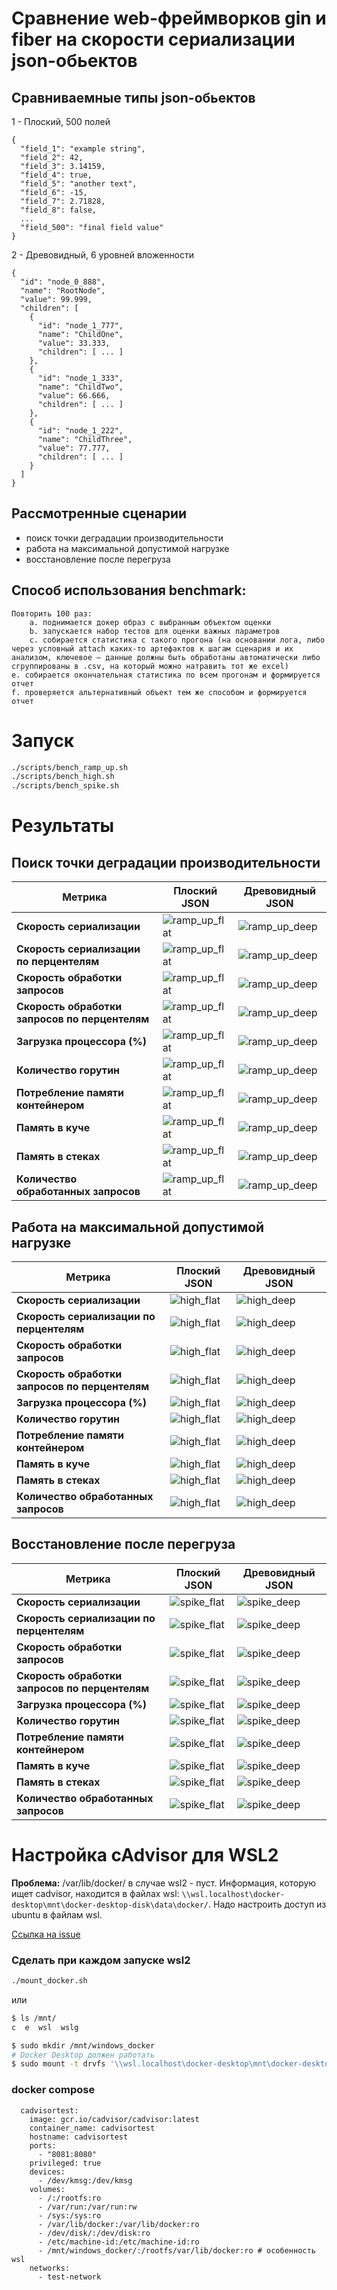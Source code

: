 # Сравнение web-фреймворков gin и fiber на скорости сериализации json-обьектов
## Сравниваемные типы json-обьектов
1 - Плоский, 500 полей
```
{
  "field_1": "example string",
  "field_2": 42,
  "field_3": 3.14159,
  "field_4": true,
  "field_5": "another text",
  "field_6": -15,
  "field_7": 2.71828,
  "field_8": false,
  ...
  "field_500": "final field value"
}
```
2 - Древовидный, 6 уровней вложенности
```
{
  "id": "node_0_888",
  "name": "RootNode",
  "value": 99.999,
  "children": [
    {
      "id": "node_1_777",
      "name": "ChildOne",
      "value": 33.333,
      "children": [ ... ]
    },
    {
      "id": "node_1_333",
      "name": "ChildTwo",
      "value": 66.666,
      "children": [ ... ]
    },
    {
      "id": "node_1_222",
      "name": "ChildThree",
      "value": 77.777,
      "children": [ ... ]
    }
  ]
}
```
## Рассмотренные сценарии
+ поиск точки деградации производительности 
+ работа на максимальной допустимой нагрузке 
+ восстановление после перегруза

## Способ использования benchmark:
    Повторить 100 раз:
        a. поднимается докер образ с выбранным объектом оценки
        b. запускается набор тестов для оценки важных параметров
        c. собирается статистика с такого прогона (на основании лога, либо через условный attach каких-то артефактов к шагам сценария и их анализом, ключевое – данные должны быть обработаны автоматически либо сгруппированы в .csv, на который можно натравить тот же excel)
    e. собирается окончательная статистика по всем прогонам и формируется отчет
    f. проверяется альтернативный объект тем же способом и формируется отчет

# Запуск
```bash
./scripts/bench_ramp_up.sh 
./scripts/bench_high.sh 
./scripts/bench_spike.sh 
```

# Результаты

## Поиск точки деградации производительности 


| Метрика | Плоский JSON | Древовидный JSON |
|---------|-----------|-----------|
| **Скорость сериализации** | ![ramp_up_flat](./img/ramp_up_flat/time_series_plot.png) | ![ramp_up_deep](./img/ramp_up_deep/time_series_plot.png) |
| **Скорость сериализации по перцентелям** | ![ramp_up_flat](./img/ramp_up_flat/percentiles_time_series_plot.png) | ![ramp_up_deep](./img/ramp_up_deep/percentiles_time_series_plot.png) |
| **Скорость обработки запросов** | ![ramp_up_flat](./img/ramp_up_flat/req_proc_plot.png) | ![ramp_up_deep](./img/ramp_up_deep/req_proc_plot.png) |
| **Скорость обработки запросов по перцентелям** | ![ramp_up_flat](./img/ramp_up_flat/percentiles_req_proc_plot.png) | ![ramp_up_deep](./img/ramp_up_deep/percentiles_req_proc_plot.png) |
| **Загрузка процессора (%)** | ![ramp_up_flat](./img/ramp_up_flat/cpu_usage_seconds_total.png) | ![ramp_up_deep](./img/ramp_up_deep/cpu_usage_seconds_total.png) |
| **Количество горутин** | ![ramp_up_flat](./img/ramp_up_flat/goroutines_count.png) | ![ramp_up_deep](./img/ramp_up_deep/goroutines_count.png) |
| **Потребление памяти контейнером** | ![ramp_up_flat](./img/ramp_up_flat/memory_usage_bytes.png) | ![ramp_up_deep](./img/ramp_up_deep/memory_usage_bytes.png) |
| **Память в куче** | ![ramp_up_flat](./img/ramp_up_flat/memory_allocations_bytes_heap.png) | ![ramp_up_deep](./img/ramp_up_deep/memory_allocations_bytes_heap.png) |
| **Память в стеках** | ![ramp_up_flat](./img/ramp_up_flat/memory_allocations_bytes_stack.png) | ![ramp_up_deep](./img/ramp_up_deep/memory_allocations_bytes_stack.png) |
| **Количество обработанных запросов** | ![ramp_up_flat](./img/ramp_up_flat/total_http_request_counter.png) | ![ramp_up_deep](./img/ramp_up_deep/total_http_request_counter.png) |

## Работа на максимальной допустимой нагрузке
| Метрика | Плоский JSON | Древовидный JSON |
|---------|-----------|-----------|
| **Скорость сериализации** | ![high_flat](./img/high_flat/time_series_plot.png) | ![high_deep](./img/high_deep/time_series_plot.png) |
| **Скорость сериализации по перцентелям** | ![high_flat](./img/high_flat/percentiles_time_series_plot.png) | ![high_deep](./img/high_deep/percentiles_time_series_plot.png) |
| **Скорость обработки запросов** | ![high_flat](./img/high_flat/req_proc_plot.png) | ![high_deep](./img/high_deep/req_proc_plot.png) |
| **Скорость обработки запросов по перцентелям** | ![high_flat](./img/high_flat/percentiles_req_proc_plot.png) | ![high_deep](./img/ramp_up_deep/percentiles_req_proc_plot.png) |
| **Загрузка процессора (%)** | ![high_flat](./img/high_flat/cpu_usage_seconds_total.png) | ![high_deep](./img/high_deep/cpu_usage_seconds_total.png) |
| **Количество горутин** | ![high_flat](./img/high_flat/goroutines_count.png) | ![high_deep](./img/high_deep/goroutines_count.png) |
| **Потребление памяти контейнером** | ![high_flat](./img/high_flat/memory_usage_bytes.png) | ![high_deep](./img/high_deep/memory_usage_bytes.png) |
| **Память в куче** | ![high_flat](./img/high_flat/memory_allocations_bytes_heap.png) | ![high_deep](./img/high_deep/memory_allocations_bytes_heap.png) |
| **Память в стеках** | ![high_flat](./img/high_flat/memory_allocations_bytes_stack.png) | ![high_deep](./img/high_deep/memory_allocations_bytes_stack.png) |
| **Количество обработанных запросов** | ![high_flat](./img/high_flat/total_http_request_counter.png) | ![high_deep](./img/high_deep/total_http_request_counter.png) |

## Восстановление после перегруза
| Метрика | Плоский JSON | Древовидный JSON |
|---------|-----------|-----------|
| **Скорость сериализации** | ![spike_flat](./img/spike_flat/time_series_plot.png) | ![spike_deep](./img/spike_deep/time_series_plot.png) |
| **Скорость сериализации по перцентелям** | ![spike_flat](./img/spike_flat/percentiles_time_series_plot.png) | ![spike_deep](./img/spike_deep/percentiles_time_series_plot.png) |
| **Скорость обработки запросов** | ![spike_flat](./img/spike_flat/req_proc_plot.png) | ![spike_deep](./img/spike_deep/req_proc_plot.png) |
| **Скорость обработки запросов по перцентелям** | ![spike_flat](./img/spike_flat/percentiles_req_proc_plot.png) | ![spike_deep](./img/ramp_up_deep/percentiles_req_proc_plot.png) |
| **Загрузка процессора (%)** | ![spike_flat](./img/spike_flat/cpu_usage_seconds_total.png) | ![spike_deep](./img/spike_deep/cpu_usage_seconds_total.png) |
| **Количество горутин** | ![spike_flat](./img/spike_flat/goroutines_count.png) | ![spike_deep](./img/spike_deep/goroutines_count.png) |
| **Потребление памяти контейнером** | ![spike_flat](./img/spike_flat/memory_usage_bytes.png) | ![spike_deep](./img/spike_deep/memory_usage_bytes.png) |
| **Память в куче** | ![spike_flat](./img/spike_flat/memory_allocations_bytes_heap.png) | ![spike_deep](./img/spike_deep/memory_allocations_bytes_heap.png) |
| **Память в стеках** | ![spike_flat](./img/spike_flat/memory_allocations_bytes_stack.png) | ![spike_deep](./img/spike_deep/memory_allocations_bytes_stack.png) |
| **Количество обработанных запросов** | ![spike_flat](./img/spike_flat/total_http_request_counter.png) | ![spike_deep](./img/spike_deep/total_http_request_counter.png) |


# Настройка cAdvisor для WSL2
**Проблема:** /var/lib/docker/ в случае wsl2 - пуст. Информация, которую ищет cadvisor, находится в файлах wsl: `\\wsl.localhost\docker-desktop\mnt\docker-desktop-disk\data\docker/`. Надо настроить доступ из ubuntu в файлам wsl.

[Ссылка на issue](https://github.com/vacp2p/wakurtosis/issues/58)

### Сделать при каждом запуске wsl2
```bash
./mount_docker.sh
```
или
``` bash
$ ls /mnt/
c  e  wsl  wslg

$ sudo mkdir /mnt/windows_docker
# Docker Desktop должен работать
$ sudo mount -t drvfs '\\wsl.localhost\docker-desktop\mnt\docker-desktop-disk\data\docker' /mnt/windows_docker
```
### docker compose
```
  cadvisortest:
    image: gcr.io/cadvisor/cadvisor:latest
    container_name: cadvisortest
    hostname: cadvisortest
    ports:
      - "8081:8080" 
    privileged: true
    devices:
      - /dev/kmsg:/dev/kmsg
    volumes:
      - /:/rootfs:ro
      - /var/run:/var/run:rw
      - /sys:/sys:ro
      - /var/lib/docker:/var/lib/docker:ro
      - /dev/disk/:/dev/disk:ro
      - /etc/machine-id:/etc/machine-id:ro
      - /mnt/windows_docker/:/rootfs/var/lib/docker:ro # особенность wsl
    networks:
      - test-network
```

<!-- container_cpu_usage_seconds_total{name="deployment-gin-app-1"}
rate(container_cpu_usage_seconds_total{name="deployment-gin-app-1"}[1m])*100

container_memory_usage_bytes{name="deployment-gin-app-1"}

 
container_spec_memory_limit_bytes{name="deployment-gin-app-1"}
container_memory_rss{name="deployment-gin-app-1"} 
container_memory_cache{name="deployment-gin-app-1"} 

container_fs_reads_bytes_total{name="deployment-gin-app-1"} 
container_fs_writes_bytes_total{name="deployment-gin-app-1"}  -->
  

  <!-- ## Поиск точки деградации производительности 
### Плоский json-обьект
#### Сокорость сериализации
![ramp_up_flat](./img/ramp_up_flat/time_series_plot.png)

#### Сокорость обработки запросов по времени
![ramp_up_flat](./img/ramp_up_flat/req_proc_plot.png)

#### Загрузка процессора в процентах
![ramp_up_flat](./img/ramp_up_flat/cpu_usage_seconds_total.png)

#### Количество горутин
![ramp_up_flat](./img/ramp_up_flat/goroutines_count.png)

#### Потребление памяти контейнером
![ramp_up_flat](./img/ramp_up_flat/memory_usage_bytes.png)

#### Память в куче
![ramp_up_flat](./img/ramp_up_flat/memory_allocations_bytes_heap.png)

#### Память в стеках 
![ramp_up_flat](./img/ramp_up_flat/memory_allocations_bytes_stack.png)

#### Количество обработанных запросов
![ramp_up_flat](./img/ramp_up_flat/total_http_request_counter.png)


### Древовидный json-обьект 
#### Сокорость сериализации
![ramp_up_deep](./img/ramp_up_deep/time_series_plot.png)

#### Сокорость обработки запросов по времени
![ramp_up_deep](./img/ramp_up_deep/req_proc_plot.png)

#### Загрузка процессора в процентах
![ramp_up_deep](./img/ramp_up_deep/cpu_usage_seconds_total.png)

#### Количество горутин
![ramp_up_deep](./img/ramp_up_deep/goroutines_count.png)

#### Потребление памяти контейнером
![ramp_up_deep](./img/ramp_up_deep/memory_usage_bytes.png)

#### Память в куче
![ramp_up_deep](./img/ramp_up_deep/memory_allocations_bytes_heap.png)

#### Память в стеках 
![ramp_up_deep](./img/ramp_up_deep/memory_allocations_bytes_stack.png)

#### Количество обработанных запросов
![ramp_up_deep](./img/ramp_up_deep/total_http_request_counter.png) -->
